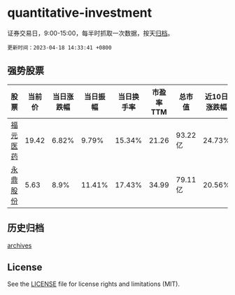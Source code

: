 # quantitative-investment

证券交易日，9:00-15:00，每半时抓取一次数据，按天[归档](archives)。

`更新时间：2023-04-18 14:33:41 +0800`

## 强势股票

|股票|当前价|当日涨跌幅|当日振幅|当日换手率|市盈率TTM|总市值|近10日涨跌幅|
|----|----|----|----|----|----|----|----|
|[福元医药](https://xueqiu.com/S/SH601089)|19.42|6.82%|9.79%|15.34%|21.26|93.22亿|24.73%|
|[永鼎股份](https://xueqiu.com/S/SH600105)|5.63|8.9%|11.41%|17.43%|34.99|79.11亿|20.56%|

## 历史归档

[archives](archives)

## License

See the [LICENSE](LICENSE) file for license rights and limitations (MIT).